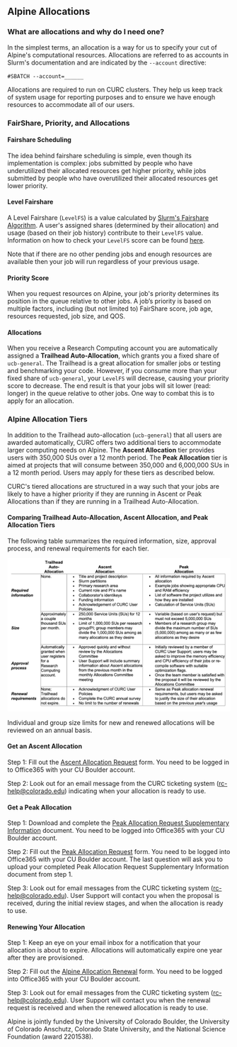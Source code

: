 ## Alpine Allocations

### What are allocations and why do I need one?

In the simplest terms, an allocation is a way for us to specify your cut 
of Alpine's computational resources. Allocations are referred to as 
accounts in Slurm's documentation and are indicated by the `--account` 
directive:

```
#SBATCH --account=______
```

Allocations are required to run on CURC clusters. They help us keep track 
of system usage for reporting purposes and to ensure we have enough 
resources to accommodate all of our users.  

### FairShare, Priority, and Allocations

#### Fairshare Scheduling
The idea behind fairshare scheduling is simple, even though its
implementation is complex: jobs submitted by people who have underutilized
their allocated resources get higher priority, while jobs submitted by
people who have overutilized their allocated resources get lower priority.

#### Level Fairshare
A Level Fairshare (`LevelFS`) is a value calculated by [Slurm's Fairshare 
Algorithm](https://slurm.schedmd.com/fair_tree.html#algorithm). A user's 
assigned shares (determined by their allocation) and usage (based on their 
job history) contribute to their `LevelFS` value. Information on how to 
check your `LevelFS` score can be found 
[here](../../faq.html#how-can-i-see-my-current-fairshare-priority).

Note that if there are no other pending jobs and enough resources are 
available then your job will run regardless of your previous usage.

#### Priority Score
When you request resources on Alpine, your job's priority determines its 
position in the queue relative to other jobs. A job’s priority is based on 
multiple factors, including (but not limited to) FairShare score, job age, 
resources requested, job size, and QOS. 

#### Allocations
When you receive a Research Computing account you are automatically 
assigned a **Trailhead Auto-Allocation**, which grants you a fixed share 
of `ucb-general`. The Trailhead is a great allocation for smaller jobs or 
testing and benchmarking your code. However, if you consume more than your 
fixed share of `ucb-general`,  your `LevelFS` will decrease, causing your 
priority score to decrease. The end result is that your jobs will sit 
lower (read: longer) in the queue relative to other jobs. One way to 
combat this is to apply for an allocation.

### Alpine Allocation Tiers

In addition to the Trailhead auto-allocation (`ucb-general`) that all users are awarded automatically, CURC offers two 
additional tiers to accommodate larger computing needs on Alpine. The **Ascent Allocation** tier provides users 
with 350,000 SUs over a 12 month period. The **Peak Allocation** tier is 
aimed at projects that will consume between 350,000 and 6,000,000 SUs in a 
12 month period. Users may apply for these tiers as described below.

CURC's tiered allocations are structured in a way such that your jobs are 
likely to have a higher priority if they are running in Ascent or Peak 
Allocations than if they are running in a Trailhead 
Auto-Allocation.

#### Comparing Trailhead Auto-Allocation, Ascent Allocation, and Peak Allocation Tiers

The following table summarizes the required information, size, approval 
process, and renewal requirements for each tier.

![](images/alpine-allocation-tiers-chart.png)

Individual and group size limits for new and renewed allocations will be 
reviewed on an annual basis.

#### Get an Ascent Allocation 

Step 1: Fill out the [Ascent Allocation 
Request](https://forms.office.com/r/eAA15b8Gsg) form. You need to be 
logged in to Office365 with your CU Boulder account.

Step 2: Look out for an email message from the CURC ticketing system (<rc-help@colorado.edu>) indicating when your allocation is ready to 
use.

#### Get a Peak Allocation 

Step 1: Download and complete the [Peak Allocation Request Supplementary 
Information](https://o365coloradoedu.sharepoint.com/:x:/s/RC-Team/EajdPBAejjpDru7kvEEA29QBI8CoO8lj7-kUjotBIIusEg?e=geLBBP) 
document. You need to be logged into Office365 with your CU Boulder 
account.

Step 2: Fill out the [Peak Allocation 
Request](https://forms.office.com/r/5VtLpiCh01) form. You need to be 
logged into Office365 with your CU Boulder account.
The last question will ask you to upload your completed Peak Allocation 
Request Supplementary Information document from step 1. 

Step 3: Look out for email messages from the CURC ticketing system (<rc-help@colorado.edu>). User Support will contact you when the proposal 
is received, during the initial 
review stages, and when the allocation is ready to use.

#### Renewing Your Allocation

Step 1: Keep an eye on your email inbox for a notification that your allocation is about to expire. Allocations will automatically expire one year after they are provisioned. 

Step 2: Fill out the [Alpine Allocation Renewal](https://forms.office.com/r/wimT1SCsWz) form. You need to be logged into Office365 with your CU Boulder account.

Step 3: Look out for email messages from the CURC ticketing system (<rc-help@colorado.edu>). User Support will contact you when the renewal request is received and when the renewed allocation is ready to use.

Alpine is jointly funded by the University of Colorado Boulder, the University of Colorado Anschutz, Colorado State University, and the 
National Science Foundation (award 2201538).



